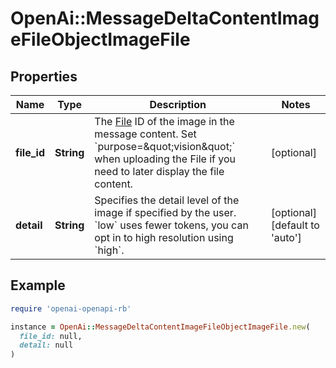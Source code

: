 # OpenAi::MessageDeltaContentImageFileObjectImageFile

## Properties

| Name | Type | Description | Notes |
| ---- | ---- | ----------- | ----- |
| **file_id** | **String** | The [File](/docs/api-reference/files) ID of the image in the message content. Set &#x60;purpose&#x3D;\&quot;vision\&quot;&#x60; when uploading the File if you need to later display the file content. | [optional] |
| **detail** | **String** | Specifies the detail level of the image if specified by the user. &#x60;low&#x60; uses fewer tokens, you can opt in to high resolution using &#x60;high&#x60;. | [optional][default to &#39;auto&#39;] |

## Example

```ruby
require 'openai-openapi-rb'

instance = OpenAi::MessageDeltaContentImageFileObjectImageFile.new(
  file_id: null,
  detail: null
)
```

